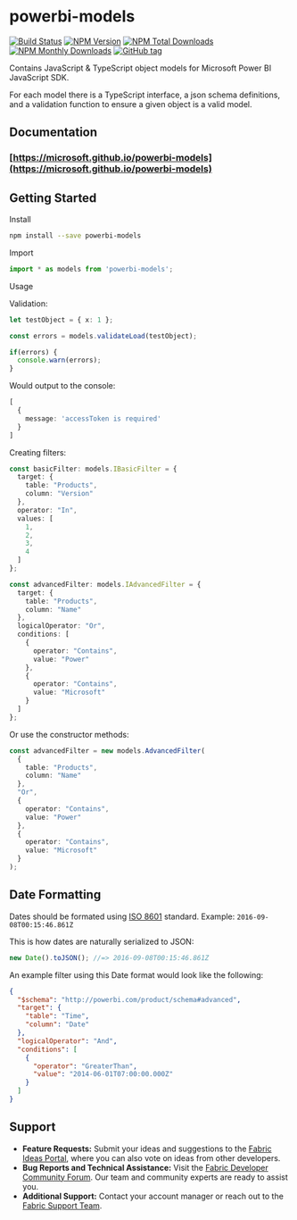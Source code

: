 # powerbi-models

[![Build Status](https://img.shields.io/travis/Microsoft/powerbi-models.svg)](https://travis-ci.org/Microsoft/powerbi-models)
[![NPM Version](https://img.shields.io/npm/v/powerbi-models.svg)](https://www.npmjs.com/package/powerbi-models)
[![NPM Total Downloads](https://img.shields.io/npm/dt/powerbi-models.svg)](https://www.npmjs.com/package/powerbi-models)
[![NPM Monthly Downloads](https://img.shields.io/npm/dm/powerbi-models.svg)](https://www.npmjs.com/package/powerbi-models)
[![GitHub tag](https://img.shields.io/github/tag/microsoft/powerbi-models.svg)](https://github.com/Microsoft/powerbi-models/tags)

Contains JavaScript &amp; TypeScript object models for Microsoft Power BI JavaScript SDK.

For each model there is a TypeScript interface, a json schema definitions, and a validation function to ensure a given object is a valid model.

## Documentation

### [https://microsoft.github.io/powerbi-models](https://microsoft.github.io/powerbi-models)

## Getting Started

Install

```bash
npm install --save powerbi-models
```

Import

```typescript
import * as models from 'powerbi-models';
```

Usage

Validation:

```typescript
let testObject = { x: 1 };

const errors = models.validateLoad(testObject);

if(errors) {
  console.warn(errors);
}

```

Would output to the console:

```typescript
[
  {
    message: 'accessToken is required'
  }
]
```

Creating filters:

```typescript
const basicFilter: models.IBasicFilter = {
  target: {
    table: "Products",
    column: "Version"
  },
  operator: "In",
  values: [
    1,
    2,
    3,
    4
  ]
};

const advancedFilter: models.IAdvancedFilter = {
  target: {
    table: "Products",
    column: "Name"
  },
  logicalOperator: "Or",
  conditions: [
    {
      operator: "Contains",
      value: "Power"
    },
    {
      operator: "Contains",
      value: "Microsoft"
    }
  ]
};
```

Or use the constructor methods:

```typescript
const advancedFilter = new models.AdvancedFilter(
  {
    table: "Products",
    column: "Name"
  },
  "Or",
  {
    operator: "Contains",
    value: "Power"
  },
  {
    operator: "Contains",
    value: "Microsoft"
  }
);
```

## Date Formatting

Dates should be formated using [ISO 8601](https://en.wikipedia.org/wiki/ISO_8601) standard. Example: `2016-09-08T00:15:46.861Z`

This is how dates are naturally serialized to JSON:

```typescript
new Date().toJSON(); //=> 2016-09-08T00:15:46.861Z
```

An example filter using this Date format would look like the following:

```JSON
{
  "$schema": "http://powerbi.com/product/schema#advanced",
  "target": {
    "table": "Time",
    "column": "Date"
  },
  "logicalOperator": "And",
  "conditions": [
    {
      "operator": "GreaterThan",
      "value": "2014-06-01T07:00:00.000Z"
    }
  ]
}
```

## Support

- **Feature Requests:** Submit your ideas and suggestions to the [Fabric Ideas Portal](https://nam06.safelinks.protection.outlook.com/?url=https%3A%2F%2Fideas.fabric.microsoft.com%2F&data=05%7C02%7COr.Shemesh%40microsoft.com%7C72ccde64806a4ff4237b08dce610afa7%7C72f988bf86f141af91ab2d7cd011db47%7C1%7C0%7C638638206567959909%7CUnknown%7CTWFpbGZsb3d8eyJWIjoiMC4wLjAwMDAiLCJQIjoiV2luMzIiLCJBTiI6Ik1haWwiLCJXVCI6Mn0%3D%7C0%7C%7C%7C&sdata=f8%2Blboxk11RF0P4KelMaE7FEUfStuxgUkTc8HiuBxr0%3D&reserved=0), where you can also vote on ideas from other developers.
- **Bug Reports and Technical Assistance:** Visit the [Fabric Developer Community Forum](https://nam06.safelinks.protection.outlook.com/?url=https%3A%2F%2Fcommunity.fabric.microsoft.com%2Ft5%2FDeveloper%2Fbd-p%2FDeveloper&data=05%7C02%7COr.Shemesh%40microsoft.com%7C66158ccfa9d0420897b808dce93e491f%7C72f988bf86f141af91ab2d7cd011db47%7C1%7C0%7C638641700929578580%7CUnknown%7CTWFpbGZsb3d8eyJWIjoiMC4wLjAwMDAiLCJQIjoiV2luMzIiLCJBTiI6Ik1haWwiLCJXVCI6Mn0%3D%7C0%7C%7C%7C&sdata=niYdcy8yLbG2X11WQhy3lkUgfboyYdT3oowYYfbtaDc%3D&reserved=0). Our team and community experts are ready to assist you.
- **Additional Support:** Contact your account manager or reach out to the [Fabric Support Team](https://support.fabric.microsoft.com/en-us/support/).
